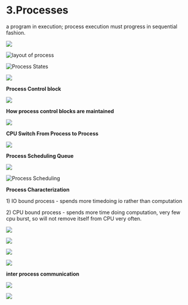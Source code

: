 # 3.Processes

a program in execution; process execution must progress in sequential fashion.

![](../.gitbook/assets/image%20%2871%29.png)

![layout of process](../.gitbook/assets/image%20%28151%29.png)



![Process States](../.gitbook/assets/image%20%28100%29.png)

![](../.gitbook/assets/image%20%28175%29.png)



**Process Control block** 

![](../.gitbook/assets/image%20%2891%29.png)



**How process control blocks are maintained** 

![](../.gitbook/assets/image%20%285%29.png)

**CPU Switch From Process to Process**

![](../.gitbook/assets/image%20%28114%29.png)

**Process Scheduling Queue**

![](../.gitbook/assets/image%20%2860%29.png)

![Process Scheduling](../.gitbook/assets/image%20%28103%29.png)

**Process Characterization** 

1\) IO bound process - spends more timedoing io rather than computation 

2\) CPU bound process - spends more time doing computation, very few cpu burst, so will not remove itself from CPU very often.



![](../.gitbook/assets/image%20%2875%29.png)

![](../.gitbook/assets/image%20%28111%29.png)



![](../.gitbook/assets/image%20%2858%29.png)

![](../.gitbook/assets/image%20%28157%29.png)

**inter process communication** 

![](../.gitbook/assets/image%20%28124%29.png)

![](../.gitbook/assets/image%20%2886%29.png)









